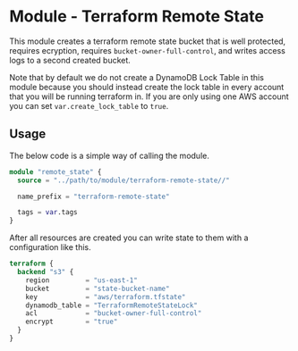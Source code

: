 # Module - Terraform Remote State

This module creates a terraform remote state bucket that is well protected, requires ecryption,
requires `bucket-owner-full-control`, and writes access logs to a second created bucket.

Note that by default we do not create a DynamoDB Lock Table in this module because you should
instead create the lock table in every account that you will be running terraform in. If you are
only using one AWS account you can set `var.create_lock_table` to `true`.

## Usage

The below code is a simple way of calling the module.

```terraform
module "remote_state" {
  source = "../path/to/module/terraform-remote-state//"

  name_prefix = "terraform-remote-state"

  tags = var.tags
}
```

After all resources are created you can write state to them with a configuration like this.

```terraform
terraform {
  backend "s3" {
    region         = "us-east-1"
    bucket         = "state-bucket-name"
    key            = "aws/terraform.tfstate"
    dynamodb_table = "TerraformRemoteStateLock"
    acl            = "bucket-owner-full-control"
    encrypt        = "true"
  }
}
```

